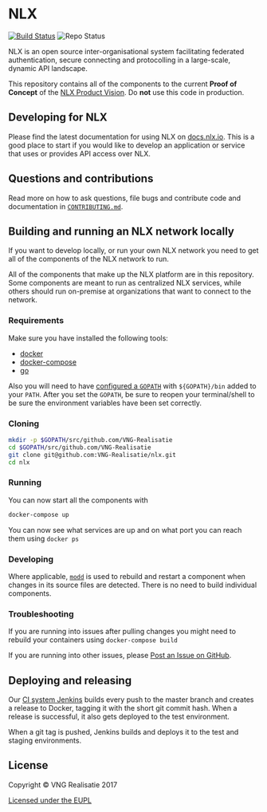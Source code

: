 NLX
===
[![Build Status](https://jenkins.nlx.io/job/nlx-release-master/badge/icon?style=plastic)](https://jenkins.nlx.io/) ![Repo Status](https://img.shields.io/badge/status-concept-lightgrey.svg?style=plastic)

NLX is an open source inter-organisational system facilitating federated authentication, secure connecting and protocolling in a large-scale, dynamic API landscape.

This repository contains all of the components to the current **Proof of Concept** of the [NLX Product Vision](https://docs.nlx.io/introduction/product-vision/). Do **not** use this code in production.

## Developing for NLX
Please find the latest documentation for using NLX on [docs.nlx.io](https://docs.nlx.io). This is a good place to start if you would like to develop an application or service that uses or provides API access over NLX.

## Questions and contributions
Read more on how to ask questions, file bugs and contribute code and documentation in [`CONTRIBUTING.md`](CONTRIBUTING.md).

## Building and running an NLX network locally
If you want to develop locally, or run your own NLX network you need to get all of the components of the NLX network to run.

All of the components that make up the NLX platform are in this repository.
Some components are meant to run as centralized NLX services, while others should run on-premise at organizations that want to connect to the network.

### Requirements
Make sure you have installed the following tools:

- [docker](https://docs.docker.com/)
- [docker-compose](https://docs.docker.com/compose/)
- [go](https://golang.org/doc/install)

Also you will need to have [configured a `GOPATH`](https://github.com/golang/go/wiki/SettingGOPATH) with `${GOPATH}/bin` added to your `PATH`.
After you set the `GOPATH`, be sure to reopen your terminal/shell to be sure the environment variables have been set correctly.

### Cloning
```bash
mkdir -p $GOPATH/src/github.com/VNG-Realisatie
cd $GOPATH/src/github.com/VNG-Realisatie
git clone git@github.com:VNG-Realisatie/nlx.git
cd nlx
```

### Running
You can now start all the components with
```bash
docker-compose up
```

You can now see what services are up and on what port you can reach them using `docker ps`

### Developing

Where applicable, [`modd`](https://github.com/cortesi/modd) is used to rebuild and restart a component when changes in its source files are detected.
There is no need to build individual components.

### Troubleshooting
If you are running into issues after pulling changes you might need to rebuild your containers using `docker-compose build`

If you are running into other issues, please [Post an Issue on GitHub](https://github.com/VNG-Realisatie/nlx/issues/new).

## Deploying and releasing
Our [CI system Jenkins](https://jenkins.nlx.io/) builds every push to the master branch and creates a release to Docker, tagging it with the short git commit hash.
When a release is successful, it also gets deployed to the test environment.

When a git tag is pushed, Jenkins builds and deploys it to the test and staging environments.

## License
Copyright © VNG Realisatie 2017

[Licensed under the EUPL](LICENCE.md)
